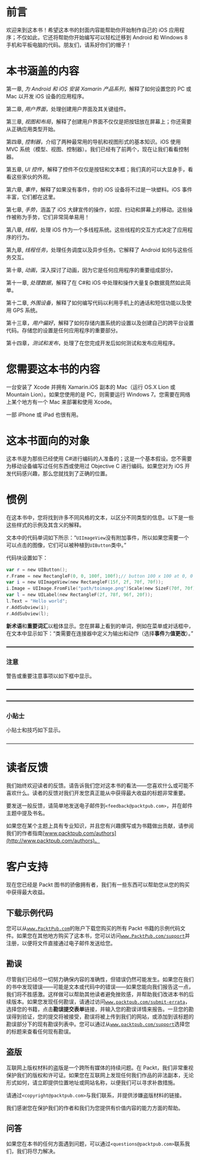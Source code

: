 # 前言

欢迎来到这本书！希望这本书的封面内容能帮助你开始制作自己的 iOS 应用程序；不仅如此，它还将帮助你开始编写可以轻松迁移到 Android 和 Windows 8 手机和平板电脑的代码。朋友们，请系好你们的帽子！

# 本书涵盖的内容

第一章, *为 Android 和 iOS 安装 Xamarin 产品系列*，解释了如何设置您的 PC 或 Mac 以开发 iOS 设备的应用程序。

第二章, *用户界面*，处理创建用户界面及其关键组件。

第三章, *视图和布局*，解释了创建用户界面不仅仅是把按钮放在屏幕上；你还需要从正确应用类型开始。

第四章, *控制器*，介绍了两种最常用的导航和视图形式的基本知识。iOS 使用 MVC 系统（模型、视图、控制器）。我们已经有了前两个，现在让我们看看控制器。

第五章, *UI 控件*，解释了控件不仅仅是按钮和文本框；我们真的可以大显身手，看看这些家伙的外观。

第六章, *事件*，解释了如果没有事件，你的 iOS 设备将不过是一块塑料。iOS 事件丰富，它们都在这里。

第七章, *手势*，涵盖了 iOS 大肆宣传的操作，如捏、扫动和屏幕上的移动。这些操作被称为手势，它们非常简单易用！

第八章, *线程*，处理 iOS 作为一个多线程系统。这些线程的交互方式决定了应用程序的行为。

第九章, *线程任务*，处理任务调度以及异步任务。它解释了 Android 如何与这些任务交互。

第十章, *动画*，深入探讨了动画，因为它是任何应用程序的重要组成部分。

第十一章, *处理数据*，解释了在 C#和 iOS 中处理和操作大量复杂数据竟然如此简单。

第十二章, *外围设备*，解释了如何编写代码以利用手机上的通话和短信功能以及使用 GPS 系统。

第十三章，*用户偏好*，解释了如何存储内置系统的设置以及创建自己的跨平台设置代码。存储您的设置是任何应用程序的重要部分。

第十四章，*测试和发布*，处理了在您完成开发后如何测试和发布应用程序。

# 您需要这本书的内容

一台安装了 Xcode 并拥有 Xamarin.iOS 副本的 Mac（运行 OS.X Lion 或 Mountain Lion）。如果您使用的是 PC，则需要运行 Windows 7。您需要在网络上某个地方有一个 Mac 来部署和使用 Xcode。

一部 iPhone 或 iPad 也很有用。

# 这本书面向的对象

这本书是为那些已经使用 C#进行编码的人准备的；这是一个基本假设。您不需要为移动设备编写过任何东西或使用过 Objective C 进行编码。如果您对为 iOS 开发代码感兴趣，那么您就找到了正确的位置。

# 惯例

在这本书中，您将找到许多不同风格的文本，以区分不同类型的信息。以下是一些这些样式的示例及其含义的解释。

文本中的代码单词如下所示：“`UIImageView`没有附加事件，所以如果您需要一个可以点击的图像，它们可以被种植到`UIButton`类中。”

代码块设置如下：

```swift
var r = new UIButton();
r.Frame = new RectangleF(0, 0, 100f, 100f);// button 100 x 100 at 0, 0
var i = new UIImageView(new RectangleF(15f, 2f, 70f, 70f));
i.Image = UIImage.FromFile("path/toimage.png")Scale(new SizeF(70f, 70f));
var l = new UILabel(new RectangleF(2f, 78f, 96f, 20f));
l.Text = "Hello world";
r.AddSubview(i);
r.AddSubview(l);
```

**新术语**和**重要词汇**以粗体显示。您在屏幕上看到的单词，例如在菜单或对话框中，在文本中显示如下：“类需要在连接器中定义为输出和动作（选择**事件**为**值更改**）。”

![注意](img/00001.gif)

### 注意

警告或重要注意事项以如下框中显示。

![注意](img/00001.gif)

![注意](img/00001.gif)

### 小贴士

小贴士和技巧如下显示。

![注意](img/00001.gif)

# 读者反馈

我们始终欢迎读者的反馈。请告诉我们您对这本书的看法——您喜欢什么或可能不喜欢什么。读者的反馈对我们开发您真正能从中获得最大收益的标题非常重要。

要发送一般反馈，请简单地发送电子邮件到`<feedback@packtpub.com>`，并在邮件主题中提及书名。

如果您在某个主题上具有专业知识，并且您有兴趣撰写或为书籍做出贡献，请参阅我们的作者指南[www.packtpub.com/authors](http://www.packtpub.com/authors)。

# 客户支持

现在您已经是 Packt 图书的骄傲拥有者，我们有一些东西可以帮助您从您的购买中获得最大收益。

## 下载示例代码

您可以从[`www.PacktPub.com`](http://www.PacktPub.com)的账户下载您购买的所有 Packt 书籍的示例代码文件。如果您在其他地方购买了这本书，您可以访问[`www.PacktPub.com/support`](http://www.PacktPub.com/support)并注册，以便将文件直接通过电子邮件发送给您。

## 勘误

尽管我们已经尽一切努力确保内容的准确性，但错误仍然可能发生。如果您在我们的书中发现错误——可能是文本或代码中的错误——如果您能向我们报告这一点，我们将不胜感激。这样做可以帮助其他读者避免挫败感，并帮助我们改进本书的后续版本。如果您发现任何勘误，请通过访问[`www.packtpub.com/submit-errata`](http://www.packtpub.com/submit-errata)，选择您的书籍，点击**勘误****提交****表单**链接，并输入您的勘误详情来报告。一旦您的勘误得到验证，您的提交将被接受，勘误将被上传到我们的网站，或添加到该标题的勘误部分下的现有勘误列表中。您可以通过从[`www.packtpub.com/support`](http://www.packtpub.com/support)选择您的标题来查看任何现有勘误。

## 盗版

互联网上版权材料的盗版是一个跨所有媒体的持续问题。在 Packt，我们非常重视保护我们的版权和许可证。如果您在互联网上发现任何我们作品的非法副本，无论形式如何，请立即提供位置地址或网站名称，以便我们可以寻求补救措施。

请通过`<copyright@packtpub.com>`与我们联系，并提供涉嫌盗版材料的链接。

我们感谢您在保护我们的作者和我们为您提供有价值内容的能力方面的帮助。

## 问答

如果您在本书的任何方面遇到问题，可以通过`<questions@packtpub.com>`联系我们，我们将尽力解决。
